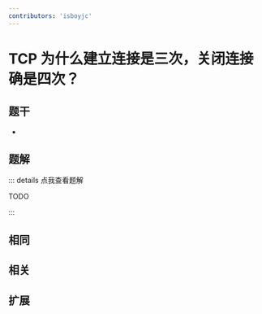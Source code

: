 ```yaml
---
contributors: 'isboyjc'
---
```


# TCP 为什么建立连接是三次，关闭连接确是四次？


## 题干

- 



## 题解

::: details 点我查看题解

  TODO

:::



## 相同


## 相关


## 扩展


